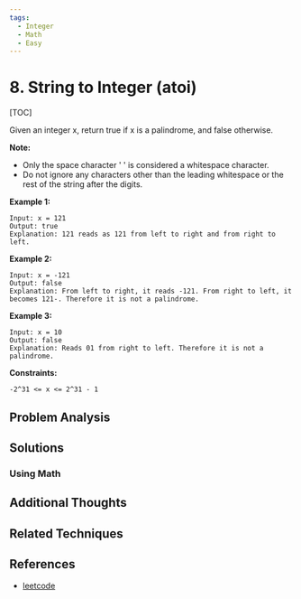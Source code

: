 ```yaml
---
tags:
  - Integer
  - Math
  - Easy
---
```


# 8. String to Integer (atoi)

[TOC]

Given an integer x, return true if x is a 
palindrome, and false otherwise.

**Note:**

* Only the space character ' ' is considered a whitespace character.
* Do not ignore any characters other than the leading whitespace or the rest of the string after the digits.
 
**Example 1:**
```
Input: x = 121
Output: true
Explanation: 121 reads as 121 from left to right and from right to left.
```

**Example 2:**
```
Input: x = -121
Output: false
Explanation: From left to right, it reads -121. From right to left, it becomes 121-. Therefore it is not a palindrome.
```

**Example 3:**
```
Input: x = 10
Output: false
Explanation: Reads 01 from right to left. Therefore it is not a palindrome.
```

**Constraints:**

```
-2^31 <= x <= 2^31 - 1
```

## Problem Analysis

## Solutions

### Using Math

## Additional Thoughts

## Related Techniques

## References

* [leetcode](https://leetcode.com/problems/palindrome-number/description/)
